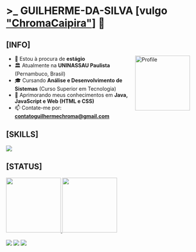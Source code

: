 <h1> >_ GUILHERME-DA-SILVA [vulgo <a href="https://www.youtube.com/channel/UCMhVo-5FyMq1nyfgyHLmG-g">"ChromaCaipira"</a>] 👋</h1>

<h2>[INFO]</h2>
<ul>
  <img align="right" alt="Profile" height="150" src="https://yt3.ggpht.com/abjvMJ2-Dwh02m_Z6x_V3MBvK-a5bB0Au783c5Tv-MKq5UgfQFIYd79d8XS7XO4rJs_8XXFqwA=s100-c-k-c0x00ffffff-no-rj">
  <li>🔭 Estou à procura de <strong>estágio</strong></li>
  <li>🏛️ Atualmente na <strong>UNINASSAU Paulista</strong> (Pernambuco, Brasil)</li>
  <li>🎓 Cursando <strong>Análise e Desenvolvimento de Sistemas</strong> (Curso Superior em Tecnologia)</li>
  <li>🧠 Aprimorando meus conhecimentos em <strong>Java, JavaScript e Web (HTML e CSS)</strong></li>
  <li>📫 Contate-me por: <a href="mailto:contatoguilhermechroma@gmail.com"><strong>contatoguilhermechroma@gmail.com</strong></a></li>
</ul>

<h2>[SKILLS]</h2>
<a href="https://skillicons.dev">
  <img src="https://skillicons.dev/icons?i=js,html,css,java,kotlin,py,androidstudio,vscode,linux"/>
</a>
<br>

<h2>[STATUS]</h2>
<div>
  <a href="https://github.com/ChromaCaipira">
  <img height="150em" src="https://github-readme-stats.vercel.app/api?username=ChromaCaipira&show_icons=true&theme=chartreuse-dark&include_all_commits=true&count_private=true"/>
  <img height="150em" src="https://github-readme-stats.vercel.app/api/top-langs/?username=ChromaCaipira&layout=compact&langs_count=6&theme=chartreuse-dark"/>
</div>
<br>

<div>
   <a href="https://www.youtube.com/channel/UCMhVo-5FyMq1nyfgyHLmG-g" target="_blank"><img src="https://img.shields.io/badge/YouTube-FF0000?style=for-the-badge&logo=youtube&logoColor=white" target="_blank"></a>
  <a href = "mailto:contatoguilhermechroma@gmail.com"><img src="https://img.shields.io/badge/-Gmail-%23333?style=for-the-badge&logo=gmail&logoColor=white" target="_blank"></a>
  <a href="https://www.linkedin.com/in/guilherme-chroma/" target="_blank"><img src="https://img.shields.io/badge/-LinkedIn-%230077B5?style=for-the-badge&logo=linkedin&logoColor=white" target="_blank"></a>
</div>
